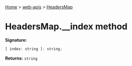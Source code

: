 <!-- docId=web-apis.headersmap.__index -->

[Home](./index.md) &gt; [web-apis](./web-apis.md) &gt; [HeadersMap](./web-apis.headersmap.md)

# HeadersMap.\_\_index method


**Signature:**
```javascript
[ index: string ]: string;
```
**Returns:** `string`

